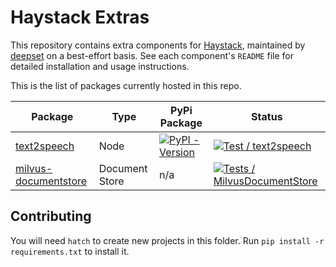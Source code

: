 # Haystack Extras

This repository contains extra components for [Haystack][haystack-repo], maintained by [deepset](https://www.deepset.ai) on a best-effort basis. 
See each component's `README` file for detailed installation and usage instructions.

This is the list of packages currently hosted in this repo.

| Package                                             | Type           | PyPi Package                                                                                      | Status                                                 |
| --------------------------------------------------- | -------------- | ------------------------------------------------------------------------------------------------- | ------------------------------------------------------ |
| [text2speech](nodes/text2speech/)                   | Node           | [![PyPI - Version](https://img.shields.io/pypi/v/farm-haystack-text2speech.svg)][text2speechPypi] | [![Test / text2speech][text2speechbadge]][text2speech] |
| [milvus-documentstore](stores/milvus-documentstore) | Document Store | n/a                                                                                               | [![Tests / MilvusDocumentStore][milvus_badge]][milvus] |

## Contributing

You will need `hatch` to create new projects in this folder. Run `pip install -r requirements.txt` to install it.



[haystack-repo]: https://github.com/deepset-ai/haystack
[text2speechbadge]: https://github.com/deepset-ai/haystack-extras/actions/workflows/nodes_text2speech.yml/badge.svg
[text2speech]: https://github.com/deepset-ai/haystack-extras/actions/workflows/nodes_text2speech.yml
[text2speechPypi]: https://pypi.org/project/farm-haystack-text2speech
[milvus_badge]: https://github.com/deepset-ai/haystack-extras/actions/workflows/stores_milvus_document_store.yml/badge.svg
[milvus]: https://github.com/deepset-ai/haystack-extras/actions/workflows/stores_milvus_document_store.yml
